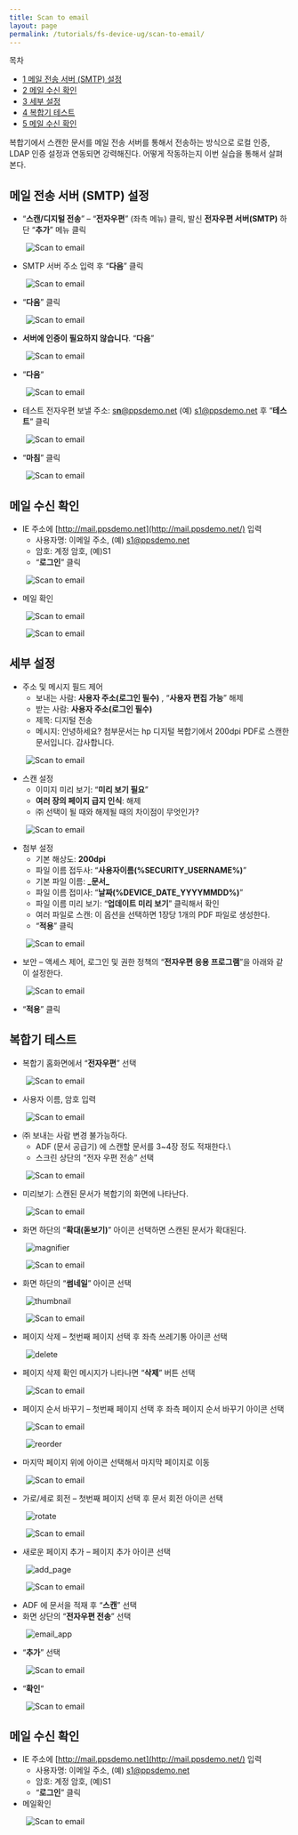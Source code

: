 ```yaml
---
title: Scan to email
layout: page
permalink: /tutorials/fs-device-ug/scan-to-email/
---
```

<div id="toc_container" class="no_bullets">
  <p class="toc_title">
    목차
  </p>
  
  <ul class="toc_list">
    <li>
      <a href="#__SMTP"><span class="toc_number toc_depth_1">1</span> 메일 전송 서버 (SMTP) 설정</a>
    </li>
    <li>
      <a href="#i"><span class="toc_number toc_depth_1">2</span> 메일 수신 확인</a>
    </li>
    <li>
      <a href="#i-2"><span class="toc_number toc_depth_1">3</span> 세부 설정</a>
    </li>
    <li>
      <a href="#i-3"><span class="toc_number toc_depth_1">4</span> 복합기 테스트</a>
    </li>
    <li>
      <a href="#i-4"><span class="toc_number toc_depth_1">5</span> 메일 수신 확인</a>
    </li>
  </ul>
</div>

복합기에서 스캔한 문서를 메일 전송 서버를 통해서 전송하는 방식으로 로컬 인증, LDAP 인증 설정과 연동되면 강력해진다. 어떻게 작동하는지 이번 실습을 통해서 살펴 본다.

## <span id="__SMTP">메일 전송 서버 (SMTP) 설정</span>

  * “**스캔/디지털 전송**” &#8211; &#8220;**전자우편**&#8221; (좌측 메뉴) 클릭, 발신 **전자우편 서버(SMTP)** 하단 “**추가**” 메뉴 클릭

<p style="padding-left: 30px;">
  <img class="alignnone size-full wp-image-1021" src="http://i1.wp.com/hpidemo.net/wp-content/uploads/2016/05/1.png?fit=637%2C339" alt="Scan to email " srcset="http://i1.wp.com/hpidemo.net/wp-content/uploads/2016/05/1.png?w=637 637w, http://i1.wp.com/hpidemo.net/wp-content/uploads/2016/05/1.png?resize=300%2C160 300w" sizes="(max-width: 637px) 100vw, 637px" data-recalc-dims="1" />
</p>

  * SMTP 서버 주소 입력 후 &#8220;**다음**&#8221; 클릭

<p style="padding-left: 30px;">
  <img class="alignnone size-full wp-image-1022" src="http://i0.wp.com/hpidemo.net/wp-content/uploads/2016/05/2.png?fit=510%2C216" alt="Scan to email " srcset="http://i0.wp.com/hpidemo.net/wp-content/uploads/2016/05/2.png?w=510 510w, http://i0.wp.com/hpidemo.net/wp-content/uploads/2016/05/2.png?resize=300%2C127 300w" sizes="(max-width: 510px) 100vw, 510px" data-recalc-dims="1" />
</p>

  * &#8220;**다음**&#8221; 클릭

<p style="padding-left: 30px;">
  <img class="alignnone size-full wp-image-1023" src="http://i0.wp.com/hpidemo.net/wp-content/uploads/2016/05/3.png?fit=680%2C290" alt="Scan to email " srcset="http://i0.wp.com/hpidemo.net/wp-content/uploads/2016/05/3.png?w=680 680w, http://i0.wp.com/hpidemo.net/wp-content/uploads/2016/05/3.png?resize=300%2C128 300w" sizes="(max-width: 680px) 100vw, 680px" data-recalc-dims="1" />
</p>

  * **서버에 인증이 필요하지 않습니다**. “**다음**”

<p style="padding-left: 30px;">
  <img class="alignnone size-full wp-image-1024" src="http://i0.wp.com/hpidemo.net/wp-content/uploads/2016/05/4.png?fit=502%2C201" alt="Scan to email " srcset="http://i0.wp.com/hpidemo.net/wp-content/uploads/2016/05/4.png?w=502 502w, http://i0.wp.com/hpidemo.net/wp-content/uploads/2016/05/4.png?resize=300%2C120 300w" sizes="(max-width: 502px) 100vw, 502px" data-recalc-dims="1" />
</p>

  * &#8220;**다음**&#8220;

<p style="padding-left: 30px;">
  <img class="alignnone size-full wp-image-1025" src="http://i0.wp.com/hpidemo.net/wp-content/uploads/2016/05/5.png?fit=498%2C263" alt="Scan to email " srcset="http://i0.wp.com/hpidemo.net/wp-content/uploads/2016/05/5.png?w=498 498w, http://i0.wp.com/hpidemo.net/wp-content/uploads/2016/05/5.png?resize=300%2C158 300w" sizes="(max-width: 498px) 100vw, 498px" data-recalc-dims="1" />
</p>

  * 테스트 전자우편 보낼 주소: [s**n**@ppsdemo.net](mailto:sn@ppsdemo.net) (예) <s1@ppsdemo.net> 후 “**테스트**” 클릭

<p style="padding-left: 30px;">
  <img class="alignnone size-full wp-image-1026" src="http://i1.wp.com/hpidemo.net/wp-content/uploads/2016/05/6.png?fit=437%2C320" alt="Scan to email " srcset="http://i1.wp.com/hpidemo.net/wp-content/uploads/2016/05/6.png?w=437 437w, http://i1.wp.com/hpidemo.net/wp-content/uploads/2016/05/6.png?resize=300%2C220 300w" sizes="(max-width: 437px) 100vw, 437px" data-recalc-dims="1" />
</p>

  * &#8220;**마침**&#8221; 클릭

<p style="padding-left: 30px;">
  <img class="alignnone size-full wp-image-1027" src="http://i0.wp.com/hpidemo.net/wp-content/uploads/2016/05/7.png?fit=492%2C399" alt="Scan to email " srcset="http://i0.wp.com/hpidemo.net/wp-content/uploads/2016/05/7.png?w=492 492w, http://i0.wp.com/hpidemo.net/wp-content/uploads/2016/05/7.png?resize=300%2C243 300w" sizes="(max-width: 492px) 100vw, 492px" data-recalc-dims="1" />
</p>

## <span id="i">메일 수신 확인</span>

  * IE 주소에 [http://mail.ppsdemo.net](http://mail.ppsdemo.net/) 입력 
      * 사용자명: 이메일 주소, (예) <s1@ppsdemo.net>
      * 암호: 계정 암호, (예)S1
      * “**로그인**” 클릭

<p style="padding-left: 30px;">
  <img class="alignnone size-full wp-image-1028" src="http://i2.wp.com/hpidemo.net/wp-content/uploads/2016/05/8.png?fit=576%2C413" alt="Scan to email" srcset="http://i2.wp.com/hpidemo.net/wp-content/uploads/2016/05/8.png?w=576 576w, http://i2.wp.com/hpidemo.net/wp-content/uploads/2016/05/8.png?resize=300%2C215 300w" sizes="(max-width: 576px) 100vw, 576px" data-recalc-dims="1" />
</p>

  * 메일 확인

<p style="padding-left: 30px;">
  <img class="alignnone size-full wp-image-1029" src="http://i1.wp.com/hpidemo.net/wp-content/uploads/2016/05/9.png?fit=1365%2C204" alt="Scan to email" srcset="http://i1.wp.com/hpidemo.net/wp-content/uploads/2016/05/9.png?w=1365 1365w, http://i1.wp.com/hpidemo.net/wp-content/uploads/2016/05/9.png?resize=300%2C45 300w, http://i1.wp.com/hpidemo.net/wp-content/uploads/2016/05/9.png?resize=768%2C115 768w, http://i1.wp.com/hpidemo.net/wp-content/uploads/2016/05/9.png?resize=1024%2C153 1024w" sizes="(max-width: 1000px) 100vw, 1000px" data-recalc-dims="1" />
</p>

<p style="padding-left: 30px;">
  <img class="alignnone size-full wp-image-1030" src="http://i2.wp.com/hpidemo.net/wp-content/uploads/2016/05/9-1.png?fit=1135%2C164" alt="Scan to email" srcset="http://i2.wp.com/hpidemo.net/wp-content/uploads/2016/05/9-1.png?w=1135 1135w, http://i2.wp.com/hpidemo.net/wp-content/uploads/2016/05/9-1.png?resize=300%2C43 300w, http://i2.wp.com/hpidemo.net/wp-content/uploads/2016/05/9-1.png?resize=768%2C111 768w, http://i2.wp.com/hpidemo.net/wp-content/uploads/2016/05/9-1.png?resize=1024%2C148 1024w" sizes="(max-width: 1000px) 100vw, 1000px" data-recalc-dims="1" />
</p>

## <span id="i-2">세부 설정</span>

  * 주소 및 메시지 필드 제어 
      * 보내는 사람: **사용자 주소(로그인 필수)** , “**사용자 편집 가능**” 해제
      * 받는 사람: **사용자 주소(로그인 필수)**
      * 제목: 디지털 전송
      * 메시지: 안녕하세요? 첨부문서는 hp 디지털 복합기에서 200dpi PDF로 스캔한 문서입니다. 감사합니다.

<p style="padding-left: 30px;">
  <img class="alignnone size-full wp-image-1032" src="http://i2.wp.com/hpidemo.net/wp-content/uploads/2016/05/11.png?fit=594%2C582" alt="Scan to email" srcset="http://i2.wp.com/hpidemo.net/wp-content/uploads/2016/05/11.png?w=594 594w, http://i2.wp.com/hpidemo.net/wp-content/uploads/2016/05/11.png?resize=300%2C294 300w" sizes="(max-width: 594px) 100vw, 594px" data-recalc-dims="1" />
</p>

  * 스캔 설정 
      * 이미지 미리 보기: “**미리 보기 필요**”
      * **여러 장의 페이지 급지 인식**: 해제
      * ㈜ 선택이 될 때와 해제될 때의 차이점이 무엇인가?

<p style="padding-left: 30px;">
  <img class="alignnone size-full wp-image-1033" src="http://i0.wp.com/hpidemo.net/wp-content/uploads/2016/05/12.png?fit=1071%2C298" alt="Scan to email" srcset="http://i0.wp.com/hpidemo.net/wp-content/uploads/2016/05/12.png?w=1071 1071w, http://i0.wp.com/hpidemo.net/wp-content/uploads/2016/05/12.png?resize=300%2C83 300w, http://i0.wp.com/hpidemo.net/wp-content/uploads/2016/05/12.png?resize=768%2C214 768w, http://i0.wp.com/hpidemo.net/wp-content/uploads/2016/05/12.png?resize=1024%2C285 1024w" sizes="(max-width: 1000px) 100vw, 1000px" data-recalc-dims="1" />
</p>

  * 첨부 설정 
      * 기본 해상도: **200dpi**
      * 파일 이름 접두사: “**사용자이름(%SECURITY_USERNAME%)**”
      * 기본 파일 이름: **\_문서\_**
      * 파일 이름 접미사: “**날짜(%DEVICE\_DATE\_YYYYMMDD%)**”
      * 파일 이름 미리 보기: “**업데이트 미리 보기**” 클릭해서 확인
      * 여러 파일로 스캔: 이 옵션을 선택하면 1장당 1개의 PDF 파일로 생성한다.
      * &#8220;**적용**&#8221; 클릭

<p style="padding-left: 30px;">
  <img class="alignnone size-full wp-image-1034" src="http://i0.wp.com/hpidemo.net/wp-content/uploads/2016/05/13.png?fit=813%2C610" alt="Scan to email" srcset="http://i0.wp.com/hpidemo.net/wp-content/uploads/2016/05/13.png?w=813 813w, http://i0.wp.com/hpidemo.net/wp-content/uploads/2016/05/13.png?resize=300%2C225 300w, http://i0.wp.com/hpidemo.net/wp-content/uploads/2016/05/13.png?resize=768%2C576 768w" sizes="(max-width: 813px) 100vw, 813px" data-recalc-dims="1" />
</p>

  * 보안 – 액세스 제어, 로그인 및 권한 정책의 “**전자우편 응용 프로그램**”을 아래와 같이 설정한다.

<p style="padding-left: 30px;">
  <img class="alignnone size-full wp-image-1035" src="http://i0.wp.com/hpidemo.net/wp-content/uploads/2016/05/14.png?fit=1102%2C119" alt="Scan to email" srcset="http://i0.wp.com/hpidemo.net/wp-content/uploads/2016/05/14.png?w=1102 1102w, http://i0.wp.com/hpidemo.net/wp-content/uploads/2016/05/14.png?resize=300%2C32 300w, http://i0.wp.com/hpidemo.net/wp-content/uploads/2016/05/14.png?resize=768%2C83 768w, http://i0.wp.com/hpidemo.net/wp-content/uploads/2016/05/14.png?resize=1024%2C111 1024w" sizes="(max-width: 1000px) 100vw, 1000px" data-recalc-dims="1" />
</p>

  * &#8220;**적용**&#8221; 클릭

## <span id="i-3">복합기 테스트</span>

  * 복합기 홈화면에서 “**전자우편**” 선택

<p style="padding-left: 30px;">
  <img class="alignnone size-full wp-image-1036" src="http://i2.wp.com/hpidemo.net/wp-content/uploads/2016/05/15.png?fit=369%2C143" alt="Scan to email" srcset="http://i2.wp.com/hpidemo.net/wp-content/uploads/2016/05/15.png?w=369 369w, http://i2.wp.com/hpidemo.net/wp-content/uploads/2016/05/15.png?resize=300%2C116 300w" sizes="(max-width: 369px) 100vw, 369px" data-recalc-dims="1" />
</p>

  * 사용자 이름, 암호 입력

<p style="padding-left: 30px;">
  <img class="alignnone size-full wp-image-1037" src="http://i1.wp.com/hpidemo.net/wp-content/uploads/2016/05/16.png?fit=800%2C600" alt="Scan to email" srcset="http://i1.wp.com/hpidemo.net/wp-content/uploads/2016/05/16.png?w=800 800w, http://i1.wp.com/hpidemo.net/wp-content/uploads/2016/05/16.png?resize=300%2C225 300w, http://i1.wp.com/hpidemo.net/wp-content/uploads/2016/05/16.png?resize=768%2C576 768w" sizes="(max-width: 800px) 100vw, 800px" data-recalc-dims="1" />
</p>

  * ㈜ 보내는 사람 변경 불가능하다. 
      * ADF (문서 공급기) 에 스캔할 문서를 3~4장 정도 적재한다.\
      * 스크린 상단의 “전자 우편 전송” 선택

<p style="padding-left: 30px;">
  <img class="alignnone size-full wp-image-1038" src="http://i2.wp.com/hpidemo.net/wp-content/uploads/2016/05/17.png?fit=800%2C600" alt="Scan to email" srcset="http://i2.wp.com/hpidemo.net/wp-content/uploads/2016/05/17.png?w=800 800w, http://i2.wp.com/hpidemo.net/wp-content/uploads/2016/05/17.png?resize=300%2C225 300w, http://i2.wp.com/hpidemo.net/wp-content/uploads/2016/05/17.png?resize=768%2C576 768w" sizes="(max-width: 800px) 100vw, 800px" data-recalc-dims="1" />
</p>

  * 미리보기: 스캔된 문서가 복합기의 화면에 나타난다.

<p style="padding-left: 30px;">
  <img class="alignnone size-full wp-image-1039" src="http://i1.wp.com/hpidemo.net/wp-content/uploads/2016/05/18.png?fit=800%2C600" alt="Scan to email" srcset="http://i1.wp.com/hpidemo.net/wp-content/uploads/2016/05/18.png?w=800 800w, http://i1.wp.com/hpidemo.net/wp-content/uploads/2016/05/18.png?resize=300%2C225 300w, http://i1.wp.com/hpidemo.net/wp-content/uploads/2016/05/18.png?resize=768%2C576 768w" sizes="(max-width: 800px) 100vw, 800px" data-recalc-dims="1" />
</p>

  * 화면 하단의 “**확대(돋보기)**” 아이콘 선택하면 스캔된 문서가 확대된다.

<p style="padding-left: 30px;">
  <img class="alignnone size-full wp-image-1056" src="http://i1.wp.com/hpidemo.net/wp-content/uploads/2016/05/magnifier.png?fit=73%2C36" alt="magnifier" data-recalc-dims="1" />
</p>

<p style="padding-left: 30px;">
  <img class="alignnone size-full wp-image-1040" src="http://i2.wp.com/hpidemo.net/wp-content/uploads/2016/05/19.png?fit=800%2C600" alt="Scan to email" srcset="http://i2.wp.com/hpidemo.net/wp-content/uploads/2016/05/19.png?w=800 800w, http://i2.wp.com/hpidemo.net/wp-content/uploads/2016/05/19.png?resize=300%2C225 300w, http://i2.wp.com/hpidemo.net/wp-content/uploads/2016/05/19.png?resize=768%2C576 768w" sizes="(max-width: 800px) 100vw, 800px" data-recalc-dims="1" />
</p>

  * 화면 하단의 “**썸네일**” 아이콘 선택

<p style="padding-left: 30px;">
  <img class="alignnone size-full wp-image-1059" src="http://i1.wp.com/hpidemo.net/wp-content/uploads/2016/05/thumbnail.png?fit=74%2C34" alt="thumbnail" srcset="http://i1.wp.com/hpidemo.net/wp-content/uploads/2016/05/thumbnail.png?w=74 74w, http://i1.wp.com/hpidemo.net/wp-content/uploads/2016/05/thumbnail.png?resize=520%2C245 520w, http://i1.wp.com/hpidemo.net/wp-content/uploads/2016/05/thumbnail.png?resize=720%2C340 720w" sizes="(max-width: 74px) 100vw, 74px" data-recalc-dims="1" />
</p>

<p style="padding-left: 30px;">
  <img class="alignnone size-full wp-image-1041" src="http://i1.wp.com/hpidemo.net/wp-content/uploads/2016/05/20.png?fit=800%2C600" alt="Scan to email" srcset="http://i1.wp.com/hpidemo.net/wp-content/uploads/2016/05/20.png?w=800 800w, http://i1.wp.com/hpidemo.net/wp-content/uploads/2016/05/20.png?resize=300%2C225 300w, http://i1.wp.com/hpidemo.net/wp-content/uploads/2016/05/20.png?resize=768%2C576 768w" sizes="(max-width: 800px) 100vw, 800px" data-recalc-dims="1" />
</p>

  * 페이지 삭제 &#8211; 첫번째 페이지 선택 후 좌측 쓰레기통 아이콘 선택

<p style="padding-left: 30px;">
  <img class="alignnone size-full wp-image-1054" src="http://i0.wp.com/hpidemo.net/wp-content/uploads/2016/05/delete.png?fit=70%2C55" alt="delete" data-recalc-dims="1" />
</p>

  * 페이지 삭제 확인 메시지가 나타나면 “**삭제**” 버튼 선택

<p style="padding-left: 30px;">
  <img class="alignnone size-full wp-image-1042" src="http://i0.wp.com/hpidemo.net/wp-content/uploads/2016/05/21.png?fit=800%2C600" alt="Scan to email" srcset="http://i0.wp.com/hpidemo.net/wp-content/uploads/2016/05/21.png?w=800 800w, http://i0.wp.com/hpidemo.net/wp-content/uploads/2016/05/21.png?resize=300%2C225 300w, http://i0.wp.com/hpidemo.net/wp-content/uploads/2016/05/21.png?resize=768%2C576 768w" sizes="(max-width: 800px) 100vw, 800px" data-recalc-dims="1" />
</p>

  * 페이지 순서 바꾸기 – 첫번째 페이지 선택 후 좌측 페이지 순서 바꾸기 아이콘 선택

<p style="padding-left: 30px;">
  <img class="alignnone size-full wp-image-1043" src="http://i2.wp.com/hpidemo.net/wp-content/uploads/2016/05/22.png?fit=800%2C600" alt="Scan to email" srcset="http://i2.wp.com/hpidemo.net/wp-content/uploads/2016/05/22.png?w=800 800w, http://i2.wp.com/hpidemo.net/wp-content/uploads/2016/05/22.png?resize=300%2C225 300w, http://i2.wp.com/hpidemo.net/wp-content/uploads/2016/05/22.png?resize=768%2C576 768w" sizes="(max-width: 800px) 100vw, 800px" data-recalc-dims="1" />
</p>

<p style="padding-left: 30px;">
  <img class="alignnone size-full wp-image-1057" src="http://i2.wp.com/hpidemo.net/wp-content/uploads/2016/05/reorder.png?fit=74%2C54" alt="reorder" data-recalc-dims="1" />
</p>

  * 마지막 페이지 위에 아이콘 선택해서 마지막 페이지로 이동

<p style="padding-left: 30px;">
  <img class="alignnone size-full wp-image-1043" src="http://i2.wp.com/hpidemo.net/wp-content/uploads/2016/05/22.png?fit=800%2C600" alt="Scan to email" srcset="http://i2.wp.com/hpidemo.net/wp-content/uploads/2016/05/22.png?w=800 800w, http://i2.wp.com/hpidemo.net/wp-content/uploads/2016/05/22.png?resize=300%2C225 300w, http://i2.wp.com/hpidemo.net/wp-content/uploads/2016/05/22.png?resize=768%2C576 768w" sizes="(max-width: 800px) 100vw, 800px" data-recalc-dims="1" />
</p>

  * 가로/세로 회전 – 첫번째 페이지 선택 후 문서 회전 아이콘 선택

<p style="padding-left: 30px;">
  <img class="alignnone size-full wp-image-1058" src="http://i0.wp.com/hpidemo.net/wp-content/uploads/2016/05/rotate.png?fit=73%2C51" alt="rotate" data-recalc-dims="1" />
</p>

<p style="padding-left: 30px;">
  <img class="alignnone size-full wp-image-1045" src="http://i0.wp.com/hpidemo.net/wp-content/uploads/2016/05/23.png?fit=800%2C600" alt="Scan to email" srcset="http://i0.wp.com/hpidemo.net/wp-content/uploads/2016/05/23.png?w=800 800w, http://i0.wp.com/hpidemo.net/wp-content/uploads/2016/05/23.png?resize=300%2C225 300w, http://i0.wp.com/hpidemo.net/wp-content/uploads/2016/05/23.png?resize=768%2C576 768w" sizes="(max-width: 800px) 100vw, 800px" data-recalc-dims="1" />
</p>

  * 새로운 페이지 추가 – 페이지 추가 아이콘 선택

<p style="padding-left: 30px;">
  <img class="alignnone size-full wp-image-1053" src="http://i2.wp.com/hpidemo.net/wp-content/uploads/2016/05/add_page.png?fit=71%2C53" alt="add_page" data-recalc-dims="1" />
</p>

<p style="padding-left: 30px;">
  <img class="alignnone size-full wp-image-1046" src="http://i1.wp.com/hpidemo.net/wp-content/uploads/2016/05/24.png?fit=800%2C600" alt="Scan to email" srcset="http://i1.wp.com/hpidemo.net/wp-content/uploads/2016/05/24.png?w=800 800w, http://i1.wp.com/hpidemo.net/wp-content/uploads/2016/05/24.png?resize=300%2C225 300w, http://i1.wp.com/hpidemo.net/wp-content/uploads/2016/05/24.png?resize=768%2C576 768w" sizes="(max-width: 800px) 100vw, 800px" data-recalc-dims="1" />
</p>

  * ADF 에 문서을 적재 후 “**스캔**” 선택
  * 화면 상단의 “**전자우편 전송**” 선택

<p style="padding-left: 30px;">
  <img class="alignnone size-full wp-image-1055" src="http://i1.wp.com/hpidemo.net/wp-content/uploads/2016/05/email_app.png?fit=193%2C39" alt="email_app" data-recalc-dims="1" />
</p>

  * &#8220;**추가**&#8221; 선택

<p style="padding-left: 30px;">
  <img class="alignnone size-full wp-image-1048" src="http://i1.wp.com/hpidemo.net/wp-content/uploads/2016/05/26.png?fit=800%2C600" alt="Scan to email" srcset="http://i1.wp.com/hpidemo.net/wp-content/uploads/2016/05/26.png?w=800 800w, http://i1.wp.com/hpidemo.net/wp-content/uploads/2016/05/26.png?resize=300%2C225 300w, http://i1.wp.com/hpidemo.net/wp-content/uploads/2016/05/26.png?resize=768%2C576 768w" sizes="(max-width: 800px) 100vw, 800px" data-recalc-dims="1" />
</p>

  * &#8220;**확인**&#8220;

<p style="padding-left: 30px;">
  <img class="alignnone size-full wp-image-1049" src="http://i1.wp.com/hpidemo.net/wp-content/uploads/2016/05/27.png?fit=800%2C600" alt="Scan to email" srcset="http://i1.wp.com/hpidemo.net/wp-content/uploads/2016/05/27.png?w=800 800w, http://i1.wp.com/hpidemo.net/wp-content/uploads/2016/05/27.png?resize=300%2C225 300w, http://i1.wp.com/hpidemo.net/wp-content/uploads/2016/05/27.png?resize=768%2C576 768w" sizes="(max-width: 800px) 100vw, 800px" data-recalc-dims="1" />
</p>

## <span id="i-4">메일 수신 확인</span>

  * IE 주소에 [http://mail.ppsdemo.net](http://mail.ppsdemo.net/) 입력 
      * 사용자명: 이메일 주소, (예) <s1@ppsdemo.net>
      * 암호: 계정 암호, (예)S1
      * “**로그인**” 클릭
  * 메일확인

<p style="padding-left: 30px;">
  <img class="alignnone size-full wp-image-1050" src="http://i0.wp.com/hpidemo.net/wp-content/uploads/2016/05/29.png?fit=1133%2C263" alt="Scan to email" srcset="http://i0.wp.com/hpidemo.net/wp-content/uploads/2016/05/29.png?w=1133 1133w, http://i0.wp.com/hpidemo.net/wp-content/uploads/2016/05/29.png?resize=300%2C70 300w, http://i0.wp.com/hpidemo.net/wp-content/uploads/2016/05/29.png?resize=768%2C178 768w, http://i0.wp.com/hpidemo.net/wp-content/uploads/2016/05/29.png?resize=1024%2C238 1024w" sizes="(max-width: 1000px) 100vw, 1000px" data-recalc-dims="1" />
</p>